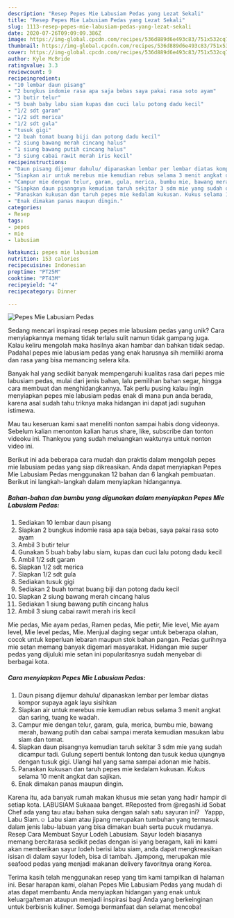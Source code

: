 ```yaml
---
description: "Resep Pepes Mie Labusiam Pedas yang Lezat Sekali"
title: "Resep Pepes Mie Labusiam Pedas yang Lezat Sekali"
slug: 1113-resep-pepes-mie-labusiam-pedas-yang-lezat-sekali
date: 2020-07-26T09:09:09.386Z
image: https://img-global.cpcdn.com/recipes/536d889d6e493c83/751x532cq70/pepes-mie-labusiam-pedas-foto-resep-utama.jpg
thumbnail: https://img-global.cpcdn.com/recipes/536d889d6e493c83/751x532cq70/pepes-mie-labusiam-pedas-foto-resep-utama.jpg
cover: https://img-global.cpcdn.com/recipes/536d889d6e493c83/751x532cq70/pepes-mie-labusiam-pedas-foto-resep-utama.jpg
author: Kyle McBride
ratingvalue: 3.3
reviewcount: 9
recipeingredient:
- "10 lembar daun pisang"
- "2 bungkus indomie rasa apa saja bebas saya pakai rasa soto ayam"
- "3 butir telur"
- "5 buah baby labu siam kupas dan cuci lalu potong dadu kecil"
- "1/2 sdt garam"
- "1/2 sdt merica"
- "1/2 sdt gula"
- "tusuk gigi"
- "2 buah tomat buang biji dan potong dadu kecil"
- "2 siung bawang merah cincang halus"
- "1 siung bawang putih cincang halus"
- "3 siung cabai rawit merah iris kecil"
recipeinstructions:
- "Daun pisang dijemur dahulu/ dipanaskan lembar per lembar diatas kompor supaya agak layu sisihkan"
- "Siapkan air untuk merebus mie kemudian rebus selama 3 menit angkat dan saring, tuang ke wadah."
- "Campur mie dengan telur, garam, gula, merica, bumbu mie, bawang merah, bawang putih dan cabai sampai merata kemudian masukan labu siam dan tomat."
- "Siapkan daun pisangnya kemudian taruh sekitar 3 sdm mie yang sudah dicampur tadi. Gulung seperti bentuk lontong dan tusuk kedua ujungnya dengan tusuk gigi. Ulangi hal yang sama sampai adonan mie habis."
- "Panaskan kukusan dan taruh pepes mie kedalam kukusan. Kukus selama 10 menit angkat dan sajikan."
- "Enak dimakan panas maupun dingin."
categories:
- Resep
tags:
- pepes
- mie
- labusiam

katakunci: pepes mie labusiam 
nutrition: 153 calories
recipecuisine: Indonesian
preptime: "PT25M"
cooktime: "PT43M"
recipeyield: "4"
recipecategory: Dinner

---
```



![Pepes Mie Labusiam Pedas](https://img-global.cpcdn.com/recipes/536d889d6e493c83/751x532cq70/pepes-mie-labusiam-pedas-foto-resep-utama.jpg)

Sedang mencari inspirasi resep pepes mie labusiam pedas yang unik? Cara menyiapkannya memang tidak terlalu sulit namun tidak gampang juga. Kalau keliru mengolah maka hasilnya akan hambar dan bahkan tidak sedap. Padahal pepes mie labusiam pedas yang enak harusnya sih memiliki aroma dan rasa yang bisa memancing selera kita.

Banyak hal yang sedikit banyak mempengaruhi kualitas rasa dari pepes mie labusiam pedas, mulai dari jenis bahan, lalu pemilihan bahan segar, hingga cara membuat dan menghidangkannya. Tak perlu pusing kalau ingin menyiapkan pepes mie labusiam pedas enak di mana pun anda berada, karena asal sudah tahu triknya maka hidangan ini dapat jadi suguhan istimewa.

Mau tau keseruan kami saat meneliti nonton sampai habis dong videonya. Sebelum kalian menonton kalian harus share, like, subscribe dan tonton videoku ini. Thankyou yang sudah meluangkan waktunya untuk nonton video ini.


Berikut ini ada beberapa cara mudah dan praktis dalam mengolah pepes mie labusiam pedas yang siap dikreasikan. Anda dapat menyiapkan Pepes Mie Labusiam Pedas menggunakan 12 bahan dan 6 langkah pembuatan. Berikut ini langkah-langkah dalam menyiapkan hidangannya.

<!--inarticleads1-->

##### Bahan-bahan dan bumbu yang digunakan dalam menyiapkan Pepes Mie Labusiam Pedas:

1. Sediakan 10 lembar daun pisang
1. Siapkan 2 bungkus indomie rasa apa saja bebas, saya pakai rasa soto ayam
1. Ambil 3 butir telur
1. Gunakan 5 buah baby labu siam, kupas dan cuci lalu potong dadu kecil
1. Ambil 1/2 sdt garam
1. Siapkan 1/2 sdt merica
1. Siapkan 1/2 sdt gula
1. Sediakan tusuk gigi
1. Sediakan 2 buah tomat buang biji dan potong dadu kecil
1. Siapkan 2 siung bawang merah cincang halus
1. Sediakan 1 siung bawang putih cincang halus
1. Ambil 3 siung cabai rawit merah iris kecil


Mie pedas, Mie ayam pedas, Ramen pedas, Mie petir, Mie level, Mie ayam level, Mie level pedas, Mie. Menjual daging segar untuk beberapa olahan, cocok untuk keperluan lebaran maupun stok bahan pangan. Pedas gurihnya mie setan memang banyak digemari masyarakat. Hidangan mie super pedas yang dijuluki mie setan ini popularitasnya sudah menyebar di berbagai kota. 

<!--inarticleads2-->

##### Cara menyiapkan Pepes Mie Labusiam Pedas:

1. Daun pisang dijemur dahulu/ dipanaskan lembar per lembar diatas kompor supaya agak layu sisihkan
1. Siapkan air untuk merebus mie kemudian rebus selama 3 menit angkat dan saring, tuang ke wadah.
1. Campur mie dengan telur, garam, gula, merica, bumbu mie, bawang merah, bawang putih dan cabai sampai merata kemudian masukan labu siam dan tomat.
1. Siapkan daun pisangnya kemudian taruh sekitar 3 sdm mie yang sudah dicampur tadi. Gulung seperti bentuk lontong dan tusuk kedua ujungnya dengan tusuk gigi. Ulangi hal yang sama sampai adonan mie habis.
1. Panaskan kukusan dan taruh pepes mie kedalam kukusan. Kukus selama 10 menit angkat dan sajikan.
1. Enak dimakan panas maupun dingin.


Karena itu, ada banyak rumah makan khusus mie setan yang hadir hampir di setiap kota. LABUSIAM Sukaaaa banget. #Reposted from @regashi.id Sobat Chef ada yang tau atau bahan suka dengan salah satu sayuran ini? ⁣ ⁣ Yappp, Labu Siam.☺ Labu siam atau jipang merupakan tumbuhan yang termasuk dalam jenis labu-labuan yang bisa dimakan buah serta pucuk mudanya. Resep Cara Membuat Sayur Lodeh Labusiam. Sayur lodeh biasanya memang bercitarasa sedikit pedas dengan isi yang beragam, kali ini kami akan memberikan sayur lodeh berisi labu siam, anda dapat mengkreasikan isisan di dalam sayur lodeh, bisa di tambah. Jjampong, merupakan mie seafood pedas yang menjadi makanan delivery favoritnya orang Korea. 

Terima kasih telah menggunakan resep yang tim kami tampilkan di halaman ini. Besar harapan kami, olahan Pepes Mie Labusiam Pedas yang mudah di atas dapat membantu Anda menyiapkan hidangan yang enak untuk keluarga/teman ataupun menjadi inspirasi bagi Anda yang berkeinginan untuk berbisnis kuliner. Semoga bermanfaat dan selamat mencoba!
